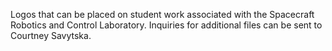 Logos that can be placed on student work associated with the Spacecraft Robotics and Control Laboratory. Inquiries for additional files can be sent to Courtney Savytska.
